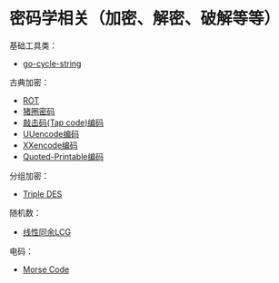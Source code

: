 # 密码学相关（加密、解密、破解等等）



基础工具类：

- [go-cycle-string](https://github.com/cryptography-research-lab/go-cycle-string)

古典加密：

- [ROT](https://github.com/cryptography-research-lab/go-ROT)
- [猪圈密码](https://github.com/cryptography-research-lab/go-pigpen-cipher)
- [敲击码(Tap code)编码](https://github.com/cryptography-research-lab/go-Tap-code-encode)
- [UUencode编码](https://github.com/cryptography-research-lab/go-UUencode)
- [XXencode编码](https://github.com/cryptography-research-lab/go-XXencode)
- [Quoted-Printable编码](https://github.com/cryptography-research-lab/go-quoted-printable)

分组加密：
- [Triple DES](https://github.com/cryptography-research-lab/go-Triple-DES)

随机数：
- [线性同余LCG](https://github.com/cryptography-research-lab/go-LCG)

电码：
- [Morse Code](https://github.com/cryptography-research-lab/go-morse-code)

